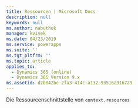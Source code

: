 ```yaml
---
title: Ressourcen | Microsoft Docs
description: null
keywords: null
ms.author: nabuthuk
manager: kvivek
ms.date: 04/23/2019
ms.service: powerapps
ms.suite: ''
ms.tgt_pltfrm: ''
ms.topic: article
applies_to:
  - Dynamics 365 (online)
  - Dynamics 365 Version 9.x
ms.assetid: d2b842bc-2fa3-414c-a132-93516a916729
---
```


Die Ressourcenschnittstelle von `context.resources`

